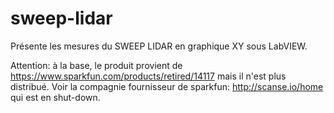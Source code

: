 # sweep-lidar
Présente les mesures du SWEEP LIDAR en graphique XY sous LabVIEW.

Attention: à la base, le produit provient de https://www.sparkfun.com/products/retired/14117 mais il n'est plus distribué. Voir la compagnie fournisseur de sparkfun: http://scanse.io/home qui est en shut-down.
